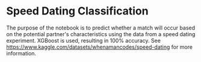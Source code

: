 # Speed Dating Classification

The purpose of the notebook is to predict whether a match will occur based on the potential partner's characteristics using the data from a speed dating experiment. XGBoost is used, resulting in 100% accuracy. See https://www.kaggle.com/datasets/whenamancodes/speed-dating for more information. 

